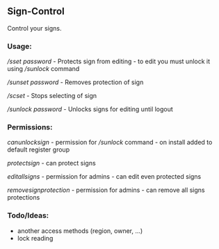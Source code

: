 ## Sign-Control
Control your signs.

### Usage:
_/sset_ _password_ - Protects sign from editing - to edit you must unlock it using _/sunlock_ command

_/sunset_ _password_ - Removes protection of sign

_/scset_ - Stops selecting of sign

_/sunlock_  _password_ -  Unlocks signs for editing until logout

### Permissions:
_canunlocksign_ - permission for _/sunlock_ command - on install added to default register group

_protectsign_ - can protect signs

_editallsigns_ - permission for admins - can edit even protected signs

_removesignprotection_ - permission for admins - can remove all signs protections

### Todo/Ideas:
- another access methods (region, owner, ...)
- lock reading
